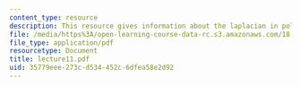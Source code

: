 ```yaml
---
content_type: resource
description: This resource gives information about the laplacian in polar coordinates.
file: /media/https%3A/open-learning-course-data-rc.s3.amazonaws.com/18-152-introduction-to-partial-differential-equations-fall-2005/35779eee273cd534452c6dfea58e2d92_lecture11.pdf
file_type: application/pdf
resourcetype: Document
title: lecture11.pdf
uid: 35779eee-273c-d534-452c-6dfea58e2d92
---
```

